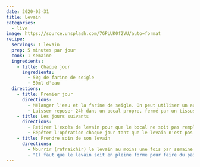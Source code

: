 ```yaml
---
date: 2020-03-31
title: Levain
categories:
  - live
image: https://source.unsplash.com/7GPLUK0f2VU/auto=format
recipe:
  servings: 1 levain
  prep: 5 minutes par jour
  cook: 1 semaine
  ingredients:
    - title: Chaque jour
      ingredients:
        - 50g de farine de seigle
        - 50ml d'eau
  directions:
    - title: Premier jour
      directions:
        - Mélanger l'eau et la farine de seigle. On peut utiliser un autre type de farine mais pour une raison qui m'échappe le seigle semble fonctionner beaucoup mieux...
        - Laisser reposer 24h dans un bocal propre, fermé par un tissus lâche (juste pour éviter que des insectes y rentrent) et à température ambiante.
    - title: Les jours suivants
      directions:
        - Retirer l'excès de levain pour que le bocal ne soit pas rempli à plus de la moitié.
        - Répéter l'opération chaque jour tant que le levain n'est pas colonisé. Une fois que le levain est lancé, il double de volume après six heures, donc c'est facile à détecter !
    - title: Prendre soin de son levain
      directions:
        - Nourrir (rafraichir) le levain au moins une fois par semaine (ou toutes les deux semaines s'il est au réfrigérateur).
        - "Il faut que le levain soit en pleine forme pour faire du pain : pensez à le rafraichir une ou deux fois avant de vous lancer dans la confection d'un pain, surtout si vous l'aviez mis en hibernation..."
---
```

